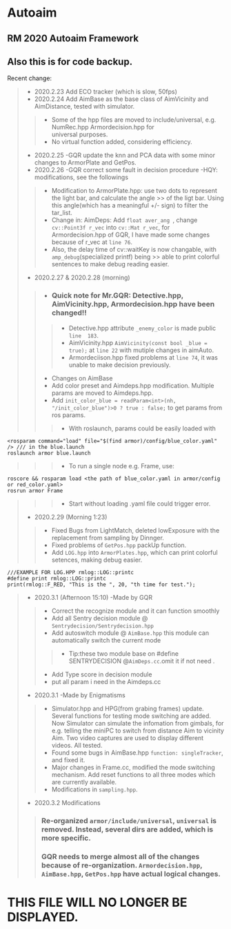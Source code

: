 Autoaim
=========
RM 2020 Autoaim Framework
----------------------------------
## Also this is for code backup.  
  
Recent change:  
> * 2020.2.23 Add ECO tracker (which is slow, 50fps)  
> * 2020.2.24 Add AimBase as the base class of AimVicinity and AimDistance, tested with simulator.   
>> * Some of the hpp files are moved to include/universal, e.g. NumRec.hpp Armordecision.hpp for  
>> universal purposes.  
>> * No virtual function added, considering efficiency.
> * 2020.2.25 -GQR update the knn and PCA data with some minor changes to ArmorPlate and GetPos.  
> * 2020.2.26 -GQR correct some fault in decision procedure -HQY: modifications, see the followings  
>> * Modification to ArmorPlate.hpp: use two dots to represent the light bar, and calculate the angle >> of the ligt bar. Using this angle(which has a meaningful +/- sign) to filter the tar_list.
>> * Change in: AimDeps: Add `float aver_ang `, change `cv::Point3f r_vec` into `cv::Mat r_vec`, for Armordecision.hpp of GQR, I have made some changes because of r_vec at `line 76`.  
>> * Also, the delay time of cv::waitKey is now changable, with `amp_debug`(specialized printf) being >> able to print colorful sentences to make debug reading easier.
> * 2020.2.27 & 2020.2.28 (morning)
>> * ### Quick note for Mr.GQR: Detective.hpp, AimVicinity.hpp, Armordecision.hpp have been changed!!
>>> * Detective.hpp attribute `_enemy_color` is made public `line  183`.
>>> * AimVicinity.hpp ```AimVicinity(const bool _blue = true);``` at `line 22` with mutiple changes in aimAuto.  
>>> * Armordeciison.hpp fixed problems at `line 74`, it was unable to make decision previously.
>> * Changes on AimBase  
>> * Add color preset and Aimdeps.hpp modification. Multiple params are moved to Aimdeps.hpp.
>> * Add ```init_color_blue = readParam<int>(nh, "/init_color_blue")>0 ? true : false;``` to get params from ros params.  
>>> * With roslaunch, params could be easily loaded with 
```
<rosparam command="load" file="$(find armor)/config/blue_color.yaml" /> /// in the blue.launch  
roslaunch armor blue.launch  
```
>>> * To run a single node e.g. Frame, use:
```
roscore && rosparam load <the path of blue_color.yaml in armor/config or red_color.yaml>
rosrun armor Frame
```
>>> * Start without loading .yaml file could trigger error.
> * 2020.2.29 (Morning 1:23)  
>> * Fixed Bugs from LightMatch, deleted lowExposure with the replacement from sampling by Dinnger.  
>> * Fixed problems of `GetPos.hpp` packUp function.  
>> * Add `LOG.hpp` into `ArmorPlates.hpp`, which can print colorful setences, making debug easier.  
```
///EXAMPLE FOR LOG.HPP rmlog::LOG::printc  
#define print rmlog::LOG::printc  
print(rmlog::F_RED, "This is the ", 20, "th time for test.");   
```
> * 2020.3.1 (Afternoon 15:10) -Made by GQR
>> * Correct the recognize module and it can function smoothly 
>> * Add all Sentry decision module @ `Sentrydecision/Sentrydecision.hpp`
>> * Add autoswitch module @ `AimBase.hpp` this module can automatically switch the current mode 
>>>* Tip:these two module base on #define SENTRYDECISION @`AimDeps.cc`.omit it if not need . 
>> * Add Type score in decision module 
>> * put all param i need in the Aimdeps.cc
> * 2020.3.1 -Made by Enigmatisms  
>> * Simulator.hpp and HPG(from grabing frames) update. Several functions for testing mode switching are added. Now Simulator can simulate the infomation from gimbals, for e.g. telling the miniPC to switch from distance Aim to vicinity Aim. Two video captures are used to display different videos. All tested.
>> * Found some bugs in AimBase.hpp `function: singleTracker`, and fixed it.
>> * Major changes in Frame.cc, modified the mode switching mechanism. Add reset functions to all three modes which are currently available.
>> * Modifications in `sampling.hpp`.  
> * 2020.3.2 Modifications
>> ### Re-organized `armor/include/universal`, `universal` is removed. Instead, several dirs are added, which is more specific.
>> ### GQR needs to merge almost all of the changes because of re-organization. `Armordecision.hpp`, `AimBase.hpp`, `GetPos.hpp` have actual logical changes.

# THIS FILE WILL NO LONGER BE DISPLAYED.
